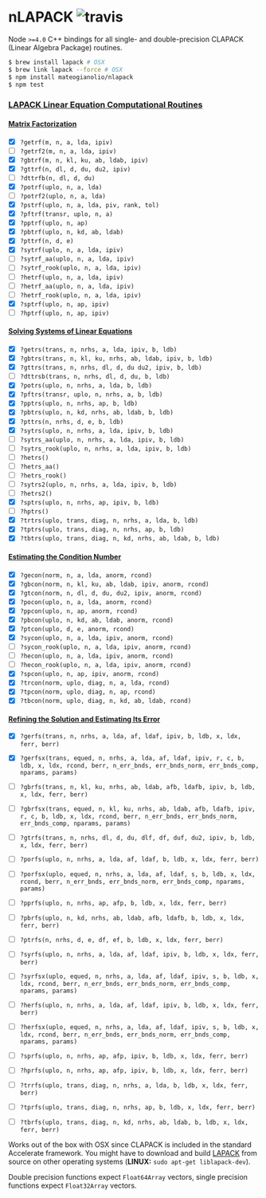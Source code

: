 # nLAPACK ![travis](https://img.shields.io/travis/mateogianolio/nlapack.svg)

Node `>=4.0` C++ bindings for all single- and double-precision CLAPACK (Linear Algebra Package) routines.

```bash
$ brew install lapack # OSX
$ brew link lapack --force # OSX
$ npm install mateogianolio/nlapack
$ npm test
```


### [LAPACK Linear Equation Computational Routines](https://software.intel.com/en-us/mkl-developer-reference-fortran-lapack-linear-equation-computational-routines)

#### [Matrix Factorization](https://software.intel.com/en-us/node/468680)

- [x] `?getrf(m, n, a, lda, ipiv)`
- [ ] `?getrf2(m, n, a, lda, ipiv)`
- [x] `?gbtrf(m, n, kl, ku, ab, ldab, ipiv)`
- [x] `?gttrf(n, dl, d, du, du2, ipiv)`
- [ ] `?dttrfb(n, dl, d, du)`
- [x] `?potrf(uplo, n, a, lda)`
- [ ] `?potrf2(uplo, n, a, lda)`
- [x] `?pstrf(uplo, n, a, lda, piv, rank, tol)`
- [x] `?pftrf(transr, uplo, n, a)`
- [x] `?pptrf(uplo, n, ap)`
- [x] `?pbtrf(uplo, n, kd, ab, ldab)`
- [x] `?pttrf(n, d, e)`
- [x] `?sytrf(uplo, n, a, lda, ipiv)`
- [ ] `?sytrf_aa(uplo, n, a, lda, ipiv)`
- [ ] `?sytrf_rook(uplo, n, a, lda, ipiv)`
- [ ] `?hetrf(uplo, n, a, lda, ipiv)`
- [ ] `?hetrf_aa(uplo, n, a, lda, ipiv)`
- [ ] `?hetrf_rook(uplo, n, a, lda, ipiv)`
- [x] `?sptrf(uplo, n, ap, ipiv)`
- [ ] `?hptrf(uplo, n, ap, ipiv)`

#### [Solving Systems of Linear Equations](https://software.intel.com/en-us/node/520891)

- [x] `?getrs(trans, n, nrhs, a, lda, ipiv, b, ldb)`
- [x] `?gbtrs(trans, n, kl, ku, nrhs, ab, ldab, ipiv, b, ldb)`
- [x] `?gttrs(trans, n, nrhs, dl, d, du du2, ipiv, b, ldb)`
- [ ] `?dttrsb(trans, n, nrhs, dl, d, du, b, ldb)`
- [x] `?potrs(uplo, n, nrhs, a, lda, b, ldb)`
- [x] `?pftrs(transr, uplo, n, nrhs, a, b, ldb)`
- [x] `?pptrs(uplo, n, nrhs, ap, b, ldb)`
- [x] `?pbtrs(uplo, n, kd, nrhs, ab, ldab, b, ldb)`
- [x] `?pttrs(n, nrhs, d, e, b, ldb)`
- [x] `?sytrs(uplo, n, nrhs, a, lda, ipiv, b, ldb)`
- [ ] `?sytrs_aa(uplo, n, nrhs, a, lda, ipiv, b, ldb)`
- [ ] `?sytrs_rook(uplo, n, nrhs, a, lda, ipiv, b, ldb)`
- [ ] `?hetrs()`
- [ ] `?hetrs_aa()`
- [ ] `?hetrs_rook()`
- [ ] `?sytrs2(uplo, n, nrhs, a, lda, ipiv, b, ldb)`
- [ ] `?hetrs2()`
- [x] `?sptrs(uplo, n, nrhs, ap, ipiv, b, ldb)`
- [ ] `?hptrs()`
- [x] `?trtrs(uplo, trans, diag, n, nrhs, a, lda, b, ldb)`
- [x] `?tptrs(uplo, trans, diag, n, nrhs, ap, b, ldb)`
- [x] `?tbtrs(uplo, trans, diag, n, kd, nrhs, ab, ldab, b, ldb)`

#### [Estimating the Condition Number](https://software.intel.com/en-us/mkl-developer-reference-fortran-estimating-the-condition-number-lapack-computational-routines)

- [x] `?gecon(norm, n, a, lda, anorm, rcond)`
- [x] `?gbcon(norm, n, kl, ku, ab, ldab, ipiv, anorm, rcond)`
- [x] `?gtcon(norm, n, dl, d, du, du2, ipiv, anorm, rcond)`
- [x] `?pocon(uplo, n, a, lda, anorm, rcond)`
- [x] `?ppcon(uplo, n, ap, anorm, rcond)`
- [x] `?pbcon(uplo, n, kd, ab, ldab, anorm, rcond)`
- [x] `?ptcon(uplo, d, e, anorm, rcond)`
- [x] `?sycon(uplo, n, a, lda, ipiv, anorm, rcond)`
- [ ] `?sycon_rook(uplo, n, a, lda, ipiv, anorm, rcond)`
- [ ] `?hecon(uplo, n, a, lda, ipiv, anorm, rcond)`
- [ ] `?hecon_rook(uplo, n, a, lda, ipiv, anorm, rcond)`
- [x] `?spcon(uplo, n, ap, ipiv, anorm, rcond)`
- [x] `?trcon(norm, uplo, diag, n, a, lda, rcond)`
- [x] `?tpcon(norm, uplo, diag, n, ap, rcond)`
- [x] `?tbcon(norm, uplo, diag, n, kd, ab, ldab, rcond)`

#### [Refining the Solution and Estimating Its Error](https://software.intel.com/en-us/mkl-developer-reference-fortran-estimating-the-condition-number-lapack-computational-routines)

- [x] `?gerfs(trans, n, nrhs, a, lda, af, ldaf, ipiv, b, ldb, x, ldx, ferr, berr)`
- [x] `?gerfsx(trans, equed, n, nrhs, a, lda, af, ldaf, ipiv, r, c, b, ldb, x, ldx, rcond, berr, n_err_bnds, err_bnds_norm, err_bnds_comp, nparams, params)`
- [ ] `?gbrfs(trans, n, kl, ku, nrhs, ab, ldab, afb, ldafb, ipiv, b, ldb, x, ldx, ferr, berr)`
- [ ] `?gbrfsx(trans, equed, n, kl, ku, nrhs, ab, ldab, afb, ldafb, ipiv, r, c, b, ldb, x, ldx, rcond, berr, n_err_bnds, err_bnds_norm, err_bnds_comp, nparams, params)`
- [ ] `?gtrfs(trans, n, nrhs, dl, d, du, dlf, df, duf, du2, ipiv, b, ldb, x, ldx, ferr, berr)`
- [ ] `?porfs(uplo, n, nrhs, a, lda, af, ldaf, b, ldb, x, ldx, ferr, berr)`
- [ ] `?porfsx(uplo, equed, n, nrhs, a, lda, af, ldaf, s, b, ldb, x, ldx, rcond, berr, n_err_bnds, err_bnds_norm, err_bnds_comp, nparams, params)`
- [ ] `?pprfs(uplo, n, nrhs, ap, afp, b, ldb, x, ldx, ferr, berr)`
- [ ] `?pbrfs(uplo, n, kd, nrhs, ab, ldab, afb, ldafb, b, ldb, x, ldx, ferr, berr)`
- [ ] `?ptrfs(n, nrhs, d, e, df, ef, b, ldb, x, ldx, ferr, berr)`
- [ ] `?syrfs(uplo, n, nrhs, a, lda, af, ldaf, ipiv, b, ldb, x, ldx, ferr, berr)`
- [ ] `?syrfsx(uplo, equed, n, nrhs, a, lda, af, ldaf, ipiv, s, b, ldb, x, ldx, rcond, berr, n_err_bnds, err_bnds_norm, err_bnds_comp, nparams, params)`
- [ ] `?herfs(uplo, n, nrhs, a, lda, af, ldaf, ipiv, b, ldb, x, ldx, ferr, berr)`
- [ ] `?herfsx(uplo, equed, n, nrhs, a, lda, af, ldaf, ipiv, s, b, ldb, x, ldx, rcond, berr, n_err_bnds, err_bnds_norm, err_bnds_comp, nparams, params)`
- [ ] `?sprfs(uplo, n, nrhs, ap, afp, ipiv, b, ldb, x, ldx, ferr, berr)`
- [ ] `?hprfs(uplo, n, nrhs, ap, afp, ipiv, b, ldb, x, ldx, ferr, berr)`
- [ ] `?trrfs(uplo, trans, diag, n, nrhs, a, lda, b, ldb, x, ldx, ferr, berr)`
- [ ] `?tprfs(uplo, trans, diag, n, nrhs, ap, b, ldb, x, ldx, ferr, berr)`
- [ ] `?tbrfs(uplo, trans, diag, n, kd, nrhs, ab, ldab, b, ldb, x, ldx, ferr, berr)`


Works out of the box with OSX since CLAPACK is included in the standard Accelerate framework. You might have to download and build [LAPACK](http://www.netlib.org/lapack/#_lapack_version_3_6_0) from source on other operating systems (**LINUX:** `sudo apt-get liblapack-dev`).

Double precision functions expect `Float64Array` vectors, single precision functions expect `Float32Array` vectors.
